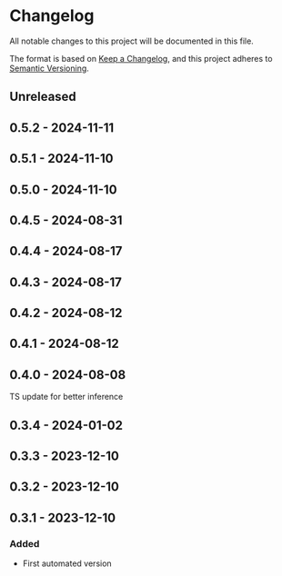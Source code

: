 # Changelog

All notable changes to this project will be documented in this file.

The format is based on [Keep a Changelog](https://keepachangelog.com/en/1.0.0/),
and this project adheres to [Semantic Versioning](https://semver.org/spec/v2.0.0.html).

## Unreleased

## 0.5.2 - 2024-11-11

## 0.5.1 - 2024-11-10

## 0.5.0 - 2024-11-10

## 0.4.5 - 2024-08-31

## 0.4.4 - 2024-08-17

## 0.4.3 - 2024-08-17

## 0.4.2 - 2024-08-12

## 0.4.1 - 2024-08-12

## 0.4.0 - 2024-08-08
TS update for better inference

## 0.3.4 - 2024-01-02

## 0.3.3 - 2023-12-10

## 0.3.2 - 2023-12-10

## 0.3.1 - 2023-12-10
### Added
- First automated version
